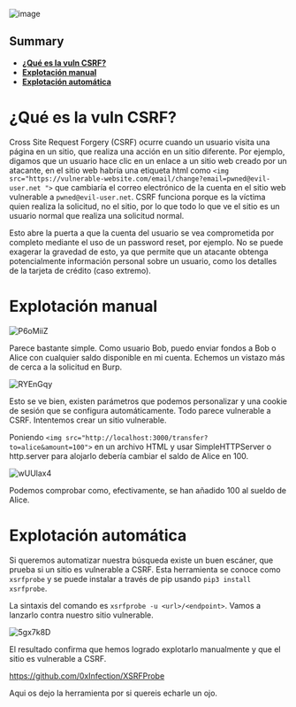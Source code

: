 ![image](https://user-images.githubusercontent.com/88755387/135728854-1570f1bd-4b72-4501-a2e7-efeac8aff8d9.png)

## __Summary__

- [__¿Qué es la vuln CSRF?__](#¿Qué-es-la-vuln-CSRF?)
- [__Explotación manual__](#Explotación-manual)
- [__Explotación automática__](#Explotación-automática)

# __¿Qué es la vuln CSRF?__

Cross Site Request Forgery (CSRF) ocurre cuando un usuario visita una página en un sitio, que realiza una acción en un sitio diferente. Por ejemplo, digamos que un usuario hace clic en un enlace a un sitio web creado por un atacante, en el sitio web habría una etiqueta html como `<img src="https://vulnerable-website.com/email/change?email=pwned@evil-user.net ">` que cambiaría el correo electrónico de la cuenta en el sitio web vulnerable a `pwned@evil-user.net`. CSRF funciona porque es la víctima quien realiza la solicitud, no el sitio, por lo que todo lo que ve el sitio es un usuario normal que realiza una solicitud normal.

Esto abre la puerta a que la cuenta del usuario se vea comprometida por completo mediante el uso de un password reset, por ejemplo. No se puede exagerar la gravedad de esto, ya que permite que un atacante obtenga potencialmente información personal sobre un usuario, como los detalles de la tarjeta de crédito (caso extremo).

# __Explotación manual__

![P6oMiiZ](https://user-images.githubusercontent.com/88755387/135119002-337c8115-e95c-4eed-a321-9501fa71011b.png)

Parece bastante simple. Como usuario Bob, puedo enviar fondos a Bob o Alice con cualquier saldo disponible en mi cuenta. Echemos un vistazo más de cerca a la solicitud en Burp.

![RYEnGqy](https://user-images.githubusercontent.com/88755387/135119351-441c3f70-3da4-4c89-8bda-ea3c0b04dfe5.png)

Esto se ve bien, existen parámetros que podemos personalizar y una cookie de sesión que se configura automáticamente. Todo parece vulnerable a CSRF. Intentemos crear un sitio vulnerable.

Poniendo `<img src="http://localhost:3000/transfer?to=alice&amount=100">` en un archivo HTML y usar SimpleHTTPServer o http.server para alojarlo debería cambiar el saldo de Alice en 100.

![wUUlax4](https://user-images.githubusercontent.com/88755387/135120002-f90951a9-6d72-4a2b-a5f1-636564ef9a41.png)

Podemos comprobar como, efectivamente, se han añadido 100 al sueldo de Alice.

# __Explotación automática__

Si queremos automatizar nuestra búsqueda existe un buen escáner, que prueba si un sitio es vulnerable a CSRF. Esta herramienta se conoce como `xsrfprobe` y se puede instalar a través de pip usando `pip3 install xsrfprobe`.

La sintaxis del comando es `xsrfprobe -u <url>/<endpoint>`. Vamos a lanzarlo contra nuestro sitio vulnerable.

![5gx7k8D](https://user-images.githubusercontent.com/88755387/135122095-aa0f367c-ef70-4cea-a1af-59b4881bbc9a.png)

El resultado confirma que hemos logrado explotarlo manualmente y que el sitio es vulnerable a CSRF.

https://github.com/0xInfection/XSRFProbe

Aqui os dejo la herramienta por si quereis echarle un ojo.
